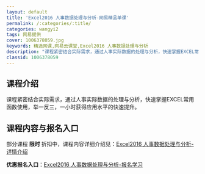 ```yaml
---
layout: default
title: 'Excel2016 人事数据处理与分析-网易精品单课'
permalink: /:categories/:title/
categories: wangyi2
tags: 网易提供
cover: 1006378059.jpg
keywords: 精选网课,网易云课堂,Excel2016 人事数据处理与分析
description: "课程紧密结合实际需求，通过人事实际数据的处理与分析，快速掌握EXCEL常用函数使用，举一反三，一小时获得应用水平的快速提升。Excel2016人事数据处理与分析"
classid: 1006378059
---
```


## 课程介绍

课程紧密结合实际需求，通过人事实际数据的处理与分析，快速掌握EXCEL常用函数使用，举一反三，一小时获得应用水平的快速提升。

## 课程内容与报名入口

部分课程 **限时** 折扣中，课程内容详细介绍见：[Excel2016 人事数据处理与分析-详情介绍](https://study.163.com/course/introduction/1006378059.htm?share=1&shareId=1025206652&utm_campaign=share&utm_medium=iphoneShare&utm_source=&utm_u=1025206652)

**优惠报名入口**：[Excel2016 人事数据处理与分析-报名学习](https://study.163.com/course/introduction/1006378059.htm?share=1&shareId=1025206652&utm_campaign=share&utm_medium=iphoneShare&utm_source=&utm_u=1025206652)

